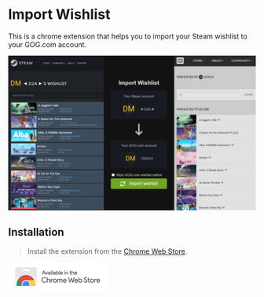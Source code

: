 # Import Wishlist

This is a chrome extension that helps you to import your Steam wishlist to your GOG.com account.

![Image that shows what the extension does](/assets/images/extension.png)

## Installation

> Install the extension from the [Chrome Web Store](https://chrome.google.com/webstore/detail/import-wishlist/jenjpehgcedkjfjmelkodhagcogpbmgl/).

[![Image link to install the extension from the Chrome Web Store](/assets/images/badge-chrome.png)](https://chrome.google.com/webstore/detail/import-wishlist/jenjpehgcedkjfjmelkodhagcogpbmgl/)